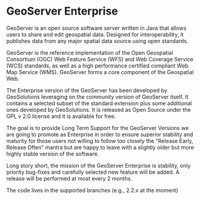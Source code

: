 GeoServer Enterprise
====================


GeoServer is an open source software server written in Java that allows users to share and edit geospatial data. Designed for interoperability, it publishes data from any major spatial data source using open standards.

GeoServer is the reference implementation of the Open Geospatial Consortium (OGC) Web Feature Service (WFS) and Web Coverage Service (WCS) standards, as well as a high performance certified compliant Web Map Service (WMS). GeoServer forms a core component of the Geospatial Web.

The Enterprise version of the GeoServer has been developed by GeoSolutions leveraging on the community version of GeoServer itself.
It contains a selected subset of the standard extension plus some additional ones developed by GeoSolutions. It is released as Open Source under the GPL v 2.0 license and it is available for free.

The goal is to provide Long Term Support for the GeoServer Versions we are going to promote as Enterprise in order to ensure superior stability and maturity for those users not willing to follow too closely the "Release Early, Release Often" mantra but are happy to leave with a slightly older but more highly stable version of the software.

Long story short, the mission of the GeoServer Enterprise is stability, only priority bug-fixes and carefully selected new feature will be added. A release will be performed at most every 2 months.

The code lives in the supported branches (e.g., 2.2.x at the moment)
